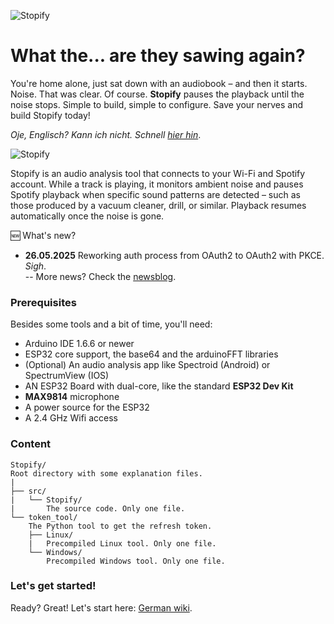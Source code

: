 ![Stopify](http://www.nikolairadke.de/stopify/stopify_back_3.jpg)
# What the... are they sawing again?

You're home alone, just sat down with an audiobook – and then it starts. Noise. That was clear. Of course. **Stopify** pauses 
the playback until the noise stops. Simple to build, simple to configure. Save your nerves and build Stopify today!
  
*Oje, Englisch? Kann ich nicht. Schnell [hier hin](https://github.com/NikolaiRadke/Stopify/wiki)*.  

![Stopify](http://www.nikolairadke.de/stopify/stopify_3.jpg)
  
Stopify is an audio analysis tool that connects to your Wi-Fi and Spotify account. While a track is playing, it monitors ambient 
noise and pauses Spotify playback when specific sound patterns are detected – such as those produced by a vacuum cleaner, drill, 
or similar. Playback resumes automatically once the noise is gone.

🆕 What's new?  
* **26.05.2025** Reworking auth process from OAuth2 to OAuth2 with PKCE. *Sigh*.  
    -- More news? Check the [newsblog](https://github.com/NikolaiRadke/Stopify/tree/main/NEWS.md).
     
### Prerequisites
  
Besides some tools and a bit of time, you'll need:
* Arduino IDE 1.6.6 or newer
* ESP32 core support, the base64 and the arduinoFFT libraries
* (Optional) An audio analysis app like Spectroid (Android) or SpectrumView (IOS)
* AN ESP32 Board with dual-core, like the standard **ESP32 Dev Kit**
* **MAX9814** microphone
* A power source for the ESP32
* A 2.4 GHz Wifi access

### Content
  
```
Stopify/
Root directory with some explanation files.  
|
├── src/
|   └── Stopify/
|       The source code. Only one file.
└── token_tool/
    The Python tool to get the refresh token.
    ├── Linux/
    |   Precompiled Linux tool. Only one file.
    └── Windows/
        Precompiled Windows tool. Only one file.
```

### Let's get started!

Ready? Great! Let's start here: [German wiki](https://github.com/NikolaiRadke/Stopify/wiki).  



